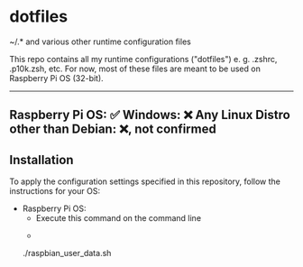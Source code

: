 # dotfiles
~/.* and various other runtime configuration files

This repo contains all my runtime configurations ("dotfiles") e. g. .zshrc, 
.p10k.zsh, etc. For now, most of these files are meant to be used on Raspberry Pi OS
(32-bit).

---
Raspberry Pi OS: ✅
Windows: ❌
Any Linux Distro other than Debian: ❌, not confirmed
--

## Installation
To apply the configuration settings specified in this repository, follow the 
instructions for your OS:

- Raspberry Pi OS:
	- Execute this command on the command line
	- ```sh
	./raspbian_user_data.sh
	```

